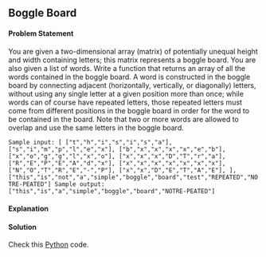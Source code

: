 ## Boggle Board

#### Problem Statement


You are given a two-dimensional array (matrix) of potentially unequal height and width containing letters; this matrix
represents a boggle board. You are also given a list of words. Write a function that returns an array of all the words
contained in the boggle board. A word is constructed in the boggle board by connecting adjacent (horizontally, vertically,
or diagonally) letters, without using any single letter at a given position more than once; while words can of course have
repeated letters, those repeated letters must come from different positions in the boggle board in order for the word to
be contained in the board. Note that two or more words are allowed to overlap and use the same letters in the boggle
board.


`Sample input:
[
["t","h","i","s","i","s","a"],
["s","i","m","p","l","e","x"],
["b","x","x","x","x","e","b"],
["x","o","g","g","l","x","o"],
["x","x","x","D","T","r","a"],
["R","E","P","E","A","d","x"],
["x","x","x","x","x","x","x"],
["N","O","T","R","E","-","P"],
["x","x","D","E","T","A","E"],
],
["this","is","not","a","simple","boggle","board","test","REPEATED","NOTRE-PEATED"]
Sample output: ["this","is","a","simple","boggle","board","NOTRE-PEATED"]`


#### Explanation



#### Solution

Check this [Python](../solution/Boggle_Board.py) code.

